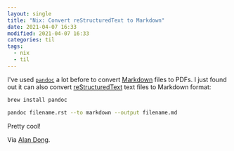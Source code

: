 ```yaml
---
layout: single
title: "Nix: Convert reStructuredText to Markdown"
date: 2021-04-07 16:33
modified: 2021-04-07 16:33
categories: til
tags:
  - nix
  - til
---
```


I've used [`pandoc`](https://pandoc.org) a lot before to convert
[Markdown](https://www.markdownguide.org) files to PDFs.
I just found out it can also convert [reStructuredText](https://docutils.sourceforge.io/rst.html)
text files to Markdown format:

```bash
brew install pandoc

pandoc filename.rst --to markdown --output filename.md
```

Pretty cool!

Via [Alan Dong](https://gist.github.com/ldong/afeb267a772d3a466628).
